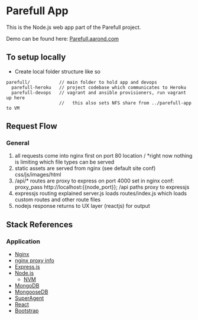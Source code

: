 # Parefull App

This is the Node.js web app part of the Parefull project. 

Demo can be found here: 
[Parefull.aarond.com](http://parefull.aarond.com)


## To setup locally

* Create local folder structure like so
```
parefull/           // main folder to hold app and devops
  parefull-heroku   // project codebase which communicates to Heroku
  parefull-devops   // vagrant and ansible provisioners, run vagrant up here
                    //   this also sets NFS share from ../parefull-app to VM
```

## Request Flow


### General

1. all requests come into nginx first on port 80
  location /
  *right now nothing is limiting which file types can be served
2. static assets are served from nginx (see default site conf)
  css/js/images/html
3. /api/* routes are proxy to express on port 4000 
  set in nginx conf: proxy_pass http://localhost:{{node_port}};
  /api paths proxy to expressjs
4. expressjs routing explained
  server.js loads routes/index.js
  which loads custom routes and other route files
5. nodejs response returns to UX layer (reactjs) for output


## Stack References

### Application 

* [Nginx](https://www.nginx.com/resources/wiki/)
* [nginx proxy info](http://www.nginxtips.com/how-to-setup-nginx-as-proxy-for-nodejs/)
* [Express.js](http://expressjs.com/guide/routing.html)
* [Node.js](https://nodejs.org/en/docs/)
  * [NVM](https://github.com/creationix/nvm)
* [MongoDB](https://www.mongodb.org)
* [MongooseDB](http://mongoosejs.com/docs/api.html)
* [SuperAgent](http://visionmedia.github.io/superagent/)
* [React](https://facebook.github.io/react/docs/getting-started.html)
* [Bootstrap](http://getbootstrap.com/)